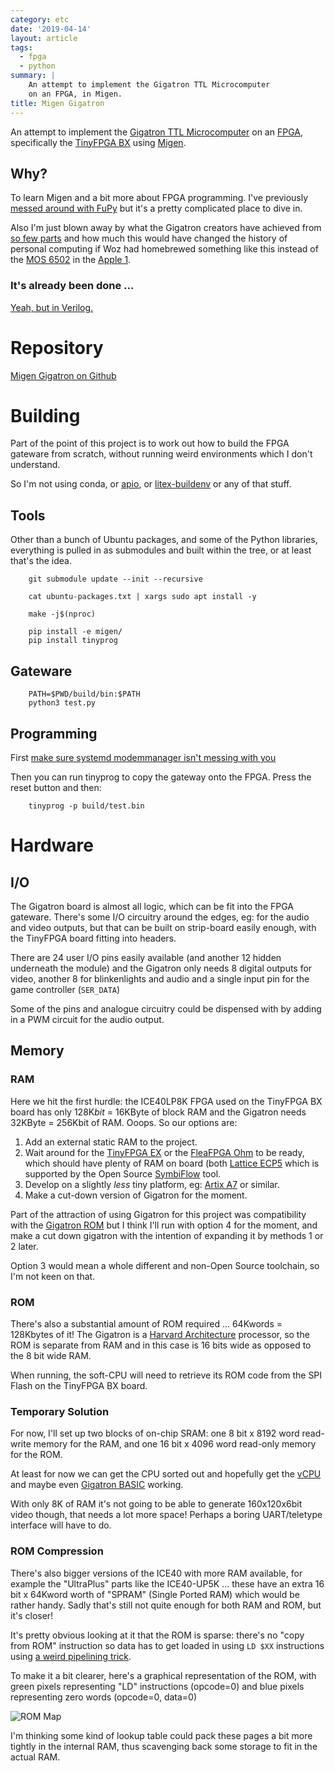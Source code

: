 ```yaml
---
category: etc
date: '2019-04-14'
layout: article
tags:
  - fpga
  - python
summary: |
    An attempt to implement the Gigatron TTL Microcomputer
    on an FPGA, in Migen.
title: Migen Gigatron
---
```


An attempt to implement the
[Gigatron TTL Microcomputer](https://gigatron.io/)
on an
[FPGA](https://en.wikipedia.org/wiki/Field-programmable_gate_array), specifically the
[TinyFPGA BX](https://tinyfpga.com/bx/guide.html) using 
[Migen](https://m-labs.hk/migen/).

## Why?

To learn Migen and a bit more about FPGA programming. I've previously
[messed around with FuPy](https://nick.zoic.org/art/fupy-micropython-for-fpga/)
but it's a pretty complicated place to dive in.

Also I'm just blown away by what the Gigatron creators have achieved from
[so few parts](doc/Schematics.pdf)
and how much this would have changed the history of personal computing
if Woz had homebrewed something like this instead of the 
[MOS 6502](https://en.wikipedia.org/wiki/MOS_Technology_6502) in the 
[Apple 1](https://en.wikipedia.org/wiki/Apple_I).

### It's already been done ...

[Yeah, but in Verilog.](https://github.com/menloparkinnovation/menlo_gigatron)

# Repository

[Migen Gigatron on Github](https://github.com/nickzoic/migen-gigatron/)

# Building

Part of the point of this project is to work out how to build the FPGA gateware
from scratch, without running weird environments which I don't understand.

So I'm not using conda, or [apio](https://github.com/FPGAwars/apio),
or [litex-buildenv](https://github.com/timvideos/litex-buildenv) or any of that stuff.

## Tools

Other than a bunch of Ubuntu packages, and some of the Python libraries, 
everything is pulled in as submodules and built within the tree, or at least that's the idea.

```
    git submodule update --init --recursive

    cat ubuntu-packages.txt | xargs sudo apt install -y

    make -j$(nproc)

    pip install -e migen/
    pip install tinyprog
```

## Gateware

```
    PATH=$PWD/build/bin:$PATH 
    python3 test.py
```

## Programming

First [make sure systemd modemmanager isn't messing with you](/art/failed-to-set-dtr-rts-systemd-modemmanager/) 

Then you can run tinyprog to copy the gateway onto the FPGA.  Press the reset button and then:

```
    tinyprog -p build/test.bin
```

# Hardware

## I/O

The Gigatron board is almost all logic, which can be fit into the FPGA gateware.  There's some
I/O circuitry around the edges, eg: for the audio and video outputs, but that can be built
on strip-board easily enough, with the TinyFPGA board fitting into headers.

There are 24 user I/O pins easily available (and another 12 hidden underneath
the module) and the Gigatron only needs 8 digital outputs for video,
another 8 for blinkenlights and audio and a single input pin for the game controller (`SER_DATA`)

Some of the pins and analogue circuitry could be dispensed with by adding in a PWM circuit for
the audio output.

## Memory

### RAM

Here we hit the first hurdle: the ICE40LP8K FPGA used on the TinyFPGA BX board has only
128K*bit* = 16KByte of block RAM and the Gigatron needs 32KByte = 256Kbit of RAM.
Ooops.  So our options are:

1. Add an external static RAM to the project.
2. Wait around for the [TinyFPGA EX](https://discourse.tinyfpga.com/t/tinyfpga-ex-preview/103/10)
   or the [FleaFPGA Ohm](http://www.fleasystems.com/fleaFPGA_Ohm.html)
   to be ready, which should have plenty of RAM on board (both
   [Lattice ECP5](https://www.latticesemi.com/Products/FPGAandCPLD/ECP5.aspx) which is supported
   by the Open Source [SymbiFlow](https://symbiflow.github.io/) tool.
3. Develop on a slightly *less* tiny platform, eg:
   [Artix A7](https://www.xilinx.com/products/silicon-devices/fpga/artix-7.html) or similar.
4. Make a cut-down version of Gigatron for the moment.

Part of the attraction of using Gigatron for this project was compatibility with the
[Gigatron ROM](https://github.com/kervinck/gigatron-rom) but I think I'll run with option
4 for the moment, and make a cut down gigatron with the intention of expanding it by 
methods 1 or 2 later.

Option 3 would mean a whole different and non-Open Source toolchain,
so I'm not keen on that.

### ROM

There's also a substantial amount of ROM required ... 64Kwords = 128Kbytes of it!
The Gigatron is a [Harvard Architecture](https://en.wikipedia.org/wiki/Harvard_architecture)
processor, so the ROM is separate from RAM and in this case is 16 bits wide as opposed
to the 8 bit wide RAM.

When running, the soft-CPU will need to retrieve its ROM code from the SPI Flash on the
TinyFPGA BX board.

### Temporary Solution

For now, I'll set up two blocks of on-chip SRAM: one 8 bit x 8192 word read-write memory 
for the RAM, and one 16 bit x 4096 word read-only memory for the ROM.

At least for now we can get the CPU sorted out and hopefully get the
[vCPU](http://www.iwriteiam.nl/PGigatron.html#vCPU) and maybe
even [Gigatron BASIC](https://gigatron.io/?page_id=1234) working.

With only 8K of RAM it's not going to be able to generate 160x120x6bit video though,
that needs a lot more space!  Perhaps a boring UART/teletype interface will have to do.

### ROM Compression

There's also bigger versions of the ICE40 with more RAM available, for example
the "UltraPlus" parts like the ICE40-UP5K ... these have an extra
16 bit x 64Kword worth of "SPRAM" (Single Ported RAM) which would be rather handy.
Sadly that's still not quite enough for both RAM and ROM, but it's closer!

It's pretty obvious looking at it that the ROM is sparse: there's no "copy from ROM" 
instruction so data has to get loaded in using `LD $XX` instructions using 
[a weird pipelining trick](https://hackaday.io/project/20781-gigatron-ttl-microcomputer/log/68954-pipelining-and-the-single-instruction-subroutine).

To make it a 
bit clearer, here's a graphical representation of the ROM, with green pixels representing
"LD" instructions (opcode=0) and blue pixels representing zero words (opcode=0, data=0)

![ROM Map](img/rom_map.png)

I'm thinking some kind of lookup table could pack these pages a bit more tightly in
the internal RAM, thus scavenging back some storage to fit in the actual RAM.
